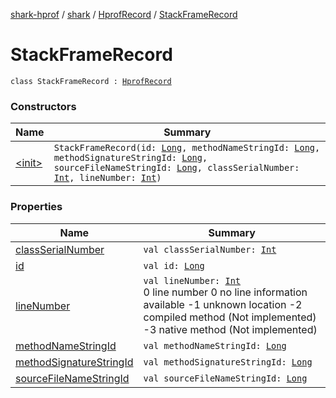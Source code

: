 [shark-hprof](../../../index.md) / [shark](../../index.md) / [HprofRecord](../index.md) / [StackFrameRecord](./index.md)

# StackFrameRecord

`class StackFrameRecord : `[`HprofRecord`](../index.md)

### Constructors

| Name | Summary |
|---|---|
| [&lt;init&gt;](-init-.md) | `StackFrameRecord(id: `[`Long`](https://kotlinlang.org/api/latest/jvm/stdlib/kotlin/-long/index.html)`, methodNameStringId: `[`Long`](https://kotlinlang.org/api/latest/jvm/stdlib/kotlin/-long/index.html)`, methodSignatureStringId: `[`Long`](https://kotlinlang.org/api/latest/jvm/stdlib/kotlin/-long/index.html)`, sourceFileNameStringId: `[`Long`](https://kotlinlang.org/api/latest/jvm/stdlib/kotlin/-long/index.html)`, classSerialNumber: `[`Int`](https://kotlinlang.org/api/latest/jvm/stdlib/kotlin/-int/index.html)`, lineNumber: `[`Int`](https://kotlinlang.org/api/latest/jvm/stdlib/kotlin/-int/index.html)`)` |

### Properties

| Name | Summary |
|---|---|
| [classSerialNumber](class-serial-number.md) | `val classSerialNumber: `[`Int`](https://kotlinlang.org/api/latest/jvm/stdlib/kotlin/-int/index.html) |
| [id](id.md) | `val id: `[`Long`](https://kotlinlang.org/api/latest/jvm/stdlib/kotlin/-long/index.html) |
| [lineNumber](line-number.md) | `val lineNumber: `[`Int`](https://kotlinlang.org/api/latest/jvm/stdlib/kotlin/-int/index.html)<br>0 line number 0 no line information available -1 unknown location -2 compiled method (Not implemented) -3 native method (Not implemented) |
| [methodNameStringId](method-name-string-id.md) | `val methodNameStringId: `[`Long`](https://kotlinlang.org/api/latest/jvm/stdlib/kotlin/-long/index.html) |
| [methodSignatureStringId](method-signature-string-id.md) | `val methodSignatureStringId: `[`Long`](https://kotlinlang.org/api/latest/jvm/stdlib/kotlin/-long/index.html) |
| [sourceFileNameStringId](source-file-name-string-id.md) | `val sourceFileNameStringId: `[`Long`](https://kotlinlang.org/api/latest/jvm/stdlib/kotlin/-long/index.html) |
